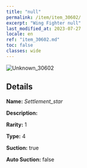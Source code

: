 ```yaml
---
title: "null"
permalink: /item/item_30602/
excerpt: "Wing Fighter null"
last_modified_at: 2023-07-27
locale: en
ref: "item_30602.md"
toc: false
classes: wide
---
```



 ![Unknown_30602](/images/item/Settlement_star_p.png)



## Details

 **Name:** *Settlement_star* 

 **Description:** 

 **Rarity:** 1 

 **Type:** 4 

 **Suction:** true 

 **Auto Suction:** false 


